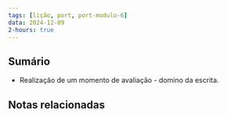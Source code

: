 ```yaml
---
tags: [lição, port, port-modulo-6]
data: 2024-12-09
2-hours: true
---
```


## Sumário
- Realização de um momento de avaliação - domino da escrita.
## Notas relacionadas